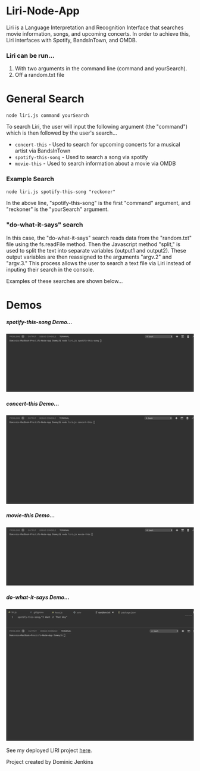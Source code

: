 # Liri-Node-App
Liri is a Language Interpretation and Recognition Interface that searches movie information, songs, and upcoming concerts. In order to achieve this, Liri interfaces with Spotify, BandsInTown, and OMDB. 

### Liri can be run...
1. With two arguments in the command line (command and yourSearch).
2. Off a random.txt file 

# General Search
```
node liri.js command yourSearch
```
To search Liri, the user will input the following argument (the "command") which is then followed by the user's search...

* `concert-this` - Used to search for upcoming concerts for a musical artist via BandsInTown
* `spotify-this-song` - Used to search a song via spotify
* `movie-this` - Used to search information about a movie via OMDB

### Example Search
```
node liri.js spotify-this-song "reckoner"
```
In the above line, "spotify-this-song" is the first "command" argument, and "reckoner" is the "yourSearch" argument.


### "do-what-it-says" search
In this case, the "do-what-it-says" search reads data from the "random.txt" file using the fs.readFile method. Then the Javascript method "split," is used to split the text into separate variables (output1 and output2). These output variables are then reassigned to the arguments "argv.2" and "argv.3." This process allows the user to search a text file via Liri instead of inputing their search in the console. 

Examples of these searches are shown below...

# Demos

##### spotify-this-song Demo...

![](https://github.com/domyorke/Lifi-Node-App/blob/master/Liri%20Demo%20gifs/spotify-this-song.gif?raw=true)

##### concert-this Demo...

![](https://github.com/domyorke/Lifi-Node-App/blob/master/Liri%20Demo%20gifs/concert-this.gif?raw=true)

##### movie-this Demo...

![](https://github.com/domyorke/Lifi-Node-App/blob/master/Liri%20Demo%20gifs/movie-this.gif?raw=true)

##### do-what-it-says Demo...

![](https://github.com/domyorke/Lifi-Node-App/blob/master/Liri%20Demo%20gifs/do-what-it-says.gif?raw=true)



See my deployed LIRI project [here](https://domyorke.github.io/Lifi-Node-App/).

Project created by Dominic Jenkins
